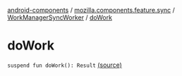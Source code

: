 [android-components](../../index.md) / [mozilla.components.feature.sync](../index.md) / [WorkManagerSyncWorker](index.md) / [doWork](./do-work.md)

# doWork

`suspend fun doWork(): Result` [(source)](https://github.com/mozilla-mobile/android-components/blob/master/components/feature/sync/src/main/java/mozilla/components/feature/sync/WorkManagerSyncDispatcher.kt#L203)